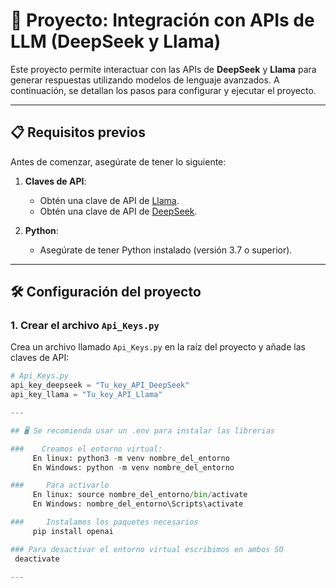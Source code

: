 # 🚀 Proyecto: Integración con APIs de LLM (DeepSeek y Llama)

Este proyecto permite interactuar con las APIs de **DeepSeek** y **Llama** para generar respuestas utilizando modelos de lenguaje avanzados. A continuación, se detallan los pasos para configurar y ejecutar el proyecto.

---

## 📋 Requisitos previos

Antes de comenzar, asegúrate de tener lo siguiente:

1. **Claves de API**:
   - Obtén una clave de API de [Llama](https://console.llamaapi.com/en/dashboard).
   - Obtén una clave de API de [DeepSeek](https://platform.deepseek.com/usage).

2. **Python**:
   - Asegúrate de tener Python instalado (versión 3.7 o superior).

---

## 🛠️ Configuración del proyecto

### 1. **Crear el archivo `Api_Keys.py`**
   Crea un archivo llamado `Api_Keys.py` en la raíz del proyecto y añade las claves de API:

   ```python
   # Api_Keys.py
   api_key_deepseek = "Tu_key_API_DeepSeek"
   api_key_llama = "Tu_key_API_Llama"

---

## 🖥️ Se recomienda usar un .env para instalar las librerias

###    Creamos el entorno virtual:
        En linux: python3 -m venv nombre_del_entorno
        En Windows: python -m venv nombre_del_entorno

###     Para activarlo
        En linux: source nombre_del_entorno/bin/activate
        En Windows: nombre_del_entorno\Scripts\activate

###     Instalamos los paquetes necesarios
        pip install openai

### Para desactivar el entorno virtual escribimos en ambos SO
    deactivate

---

